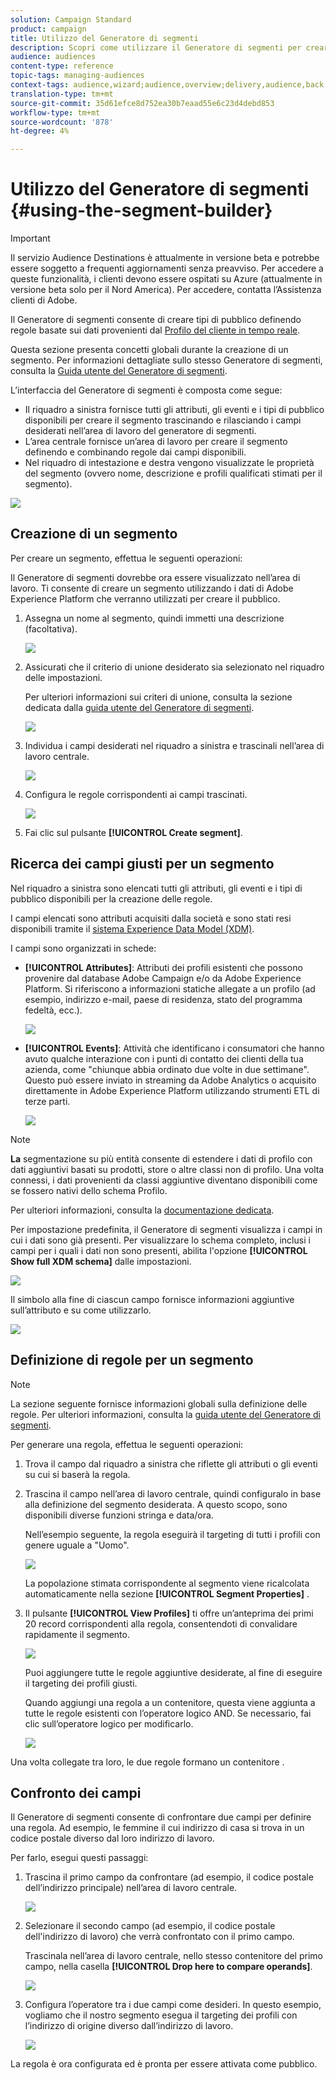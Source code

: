 ```yaml
---
solution: Campaign Standard
product: campaign
title: Utilizzo del Generatore di segmenti
description: Scopri come utilizzare il Generatore di segmenti per creare tipi di pubblico.
audience: audiences
content-type: reference
topic-tags: managing-audiences
context-tags: audience,wizard;audience,overview;delivery,audience,back
translation-type: tm+mt
source-git-commit: 35d61efce8d752ea30b7eaad55e6c23d4debd853
workflow-type: tm+mt
source-wordcount: '878'
ht-degree: 4%

---
```



# Utilizzo del Generatore di segmenti {#using-the-segment-builder}

>[!IMPORTANT]
>
>Il servizio Audience Destinations è attualmente in versione beta e potrebbe essere soggetto a frequenti aggiornamenti senza preavviso. Per accedere a queste funzionalità, i clienti devono essere ospitati su Azure (attualmente in versione beta solo per il Nord America). Per accedere, contatta l’Assistenza clienti di Adobe.

Il Generatore di segmenti consente di creare tipi di pubblico definendo regole basate sui dati provenienti dal [Profilo del cliente in tempo reale](https://docs.adobe.com/content/help/it-IT/experience-platform/profile/home.html).

Questa sezione presenta concetti globali durante la creazione di un segmento. Per informazioni dettagliate sullo stesso Generatore di segmenti, consulta la [Guida utente del Generatore di segmenti](https://docs.adobe.com/content/help/en/experience-platform/segmentation/ui/overview.html).

L’interfaccia del Generatore di segmenti è composta come segue:

* Il riquadro a sinistra fornisce tutti gli attributi, gli eventi e i tipi di pubblico disponibili per creare il segmento trascinando e rilasciando i campi desiderati nell’area di lavoro del generatore di segmenti.
* L’area centrale fornisce un’area di lavoro per creare il segmento definendo e combinando regole dai campi disponibili.
* Nel riquadro di intestazione e destra vengono visualizzate le proprietà del segmento (ovvero nome, descrizione e profili qualificati stimati per il segmento).

![](assets/aep_audiences_interface.png)

## Creazione di un segmento

Per creare un segmento, effettua le seguenti operazioni:

Il Generatore di segmenti dovrebbe ora essere visualizzato nell’area di lavoro. Ti consente di creare un segmento utilizzando i dati di Adobe Experience Platform che verranno utilizzati per creare il pubblico.

1. Assegna un nome al segmento, quindi immetti una descrizione (facoltativa).

   ![](assets/aep_audiences_creation_edit_name.png)

1. Assicurati che il criterio di unione desiderato sia selezionato nel riquadro delle impostazioni.

   Per ulteriori informazioni sui criteri di unione, consulta la sezione dedicata dalla [guida utente del Generatore di segmenti](https://docs.adobe.com/content/help/en/experience-platform/segmentation/ui/overview.html).

   ![](assets/aep_audiences_mergepolicy.png)

1. Individua i campi desiderati nel riquadro a sinistra e trascinali nell’area di lavoro centrale.

   ![](assets/aep_audiences_dragfield.png)

1. Configura le regole corrispondenti ai campi trascinati.

   ![](assets/aep_audiences_configure_rules.png)

1. Fai clic sul pulsante **[!UICONTROL Create segment]**.

## Ricerca dei campi giusti per un segmento

Nel riquadro a sinistra sono elencati tutti gli attributi, gli eventi e i tipi di pubblico disponibili per la creazione delle regole.

I campi elencati sono attributi acquisiti dalla società e sono stati resi disponibili tramite il [sistema Experience Data Model (XDM)](https://docs.adobe.com/content/help/it-IT/experience-platform/xdm/home.html).

I campi sono organizzati in schede:

* **[!UICONTROL Attributes]**: Attributi dei profili esistenti che possono provenire dal database Adobe Campaign e/o da Adobe Experience Platform. Si riferiscono a informazioni statiche allegate a un profilo (ad esempio, indirizzo e-mail, paese di residenza, stato del programma fedeltà, ecc.).

   ![](assets/aep_audiences_attributestab.png)

* **[!UICONTROL Events]**: Attività che identificano i consumatori che hanno avuto qualche interazione con i punti di contatto dei clienti della tua azienda, come &quot;chiunque abbia ordinato due volte in due settimane&quot;. Questo può essere inviato in streaming da Adobe Analytics o acquisito direttamente in Adobe Experience Platform utilizzando strumenti ETL di terze parti.

   ![](assets/aep_audiences_eventstab.png)

>[!NOTE]
>
>**La** segmentazione su più entità consente di estendere i dati di profilo con dati aggiuntivi basati su prodotti, store o altre classi non di profilo. Una volta connessi, i dati provenienti da classi aggiuntive diventano disponibili come se fossero nativi dello schema Profilo.
>
>Per ulteriori informazioni, consulta la [documentazione dedicata](https://docs.adobe.com/content/help/en/experience-platform/segmentation/multi-entity-segmentation.html).

Per impostazione predefinita, il Generatore di segmenti visualizza i campi in cui i dati sono già presenti. Per visualizzare lo schema completo, inclusi i campi per i quali i dati non sono presenti, abilita l&#39;opzione **[!UICONTROL Show full XDM schema]** dalle impostazioni.

![](assets/aep_audiences_populatedfields.png)

Il simbolo alla fine di ciascun campo fornisce informazioni aggiuntive sull’attributo e su come utilizzarlo.

![](assets/aep_audiences_isymbol.png)

## Definizione di regole per un segmento

>[!NOTE]
>
>La sezione seguente fornisce informazioni globali sulla definizione delle regole. Per ulteriori informazioni, consulta la [guida utente del Generatore di segmenti](https://docs.adobe.com/content/help/en/experience-platform/segmentation/ui/overview.html).

Per generare una regola, effettua le seguenti operazioni:

1. Trova il campo dal riquadro a sinistra che riflette gli attributi o gli eventi su cui si baserà la regola.

1. Trascina il campo nell’area di lavoro centrale, quindi configuralo in base alla definizione del segmento desiderata. A questo scopo, sono disponibili diverse funzioni stringa e data/ora.

   Nell’esempio seguente, la regola eseguirà il targeting di tutti i profili con genere uguale a &quot;Uomo&quot;.

   ![](assets/aep_audiences_malegender.png)

   La popolazione stimata corrispondente al segmento viene ricalcolata automaticamente nella sezione **[!UICONTROL Segment Properties]** .

1. Il pulsante **[!UICONTROL View Profiles]** ti offre un’anteprima dei primi 20 record corrispondenti alla regola, consentendoti di convalidare rapidamente il segmento.

   ![](assets/aep_audiences_samplepreview.png)

   Puoi aggiungere tutte le regole aggiuntive desiderate, al fine di eseguire il targeting dei profili giusti.

   Quando aggiungi una regola a un contenitore, questa viene aggiunta a tutte le regole esistenti con l’operatore logico AND. Se necessario, fai clic sull’operatore logico per modificarlo.

   ![](assets/aep_audiences_andoperator.png)

Una volta collegate tra loro, le due regole formano un contenitore .

## Confronto dei campi

Il Generatore di segmenti consente di confrontare due campi per definire una regola. Ad esempio, le femmine il cui indirizzo di casa si trova in un codice postale diverso dal loro indirizzo di lavoro.

Per farlo, esegui questi passaggi:

1. Trascina il primo campo da confrontare (ad esempio, il codice postale dell’indirizzo principale) nell’area di lavoro centrale.

   ![](assets/aep_audiences_comparing_1.png)

1. Selezionare il secondo campo (ad esempio, il codice postale dell&#39;indirizzo di lavoro) che verrà confrontato con il primo campo.

   Trascinala nell’area di lavoro centrale, nello stesso contenitore del primo campo, nella casella **[!UICONTROL Drop here to compare operands]**.

   ![](assets/aep_audiences_comparing_2.png)

1. Configura l’operatore tra i due campi come desideri. In questo esempio, vogliamo che il nostro segmento esegua il targeting dei profili con l’indirizzo di origine diverso dall’indirizzo di lavoro.

   ![](assets/aep_audiences_comparing_3.png)

La regola è ora configurata ed è pronta per essere attivata come pubblico.
